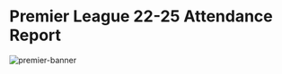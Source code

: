# Premier League 22-25 Attendance Report 
![premier-banner](https://external-preview.redd.it/official-premier-league-statement-everton-fc-deducted-10-v0-6SMmtIvcNEhZ-C7EA-4pzz6sylVUhOJWrbCjsuSSs7o.jpg?width=1080&crop=smart&auto=webp&s=0814b4a4feb91085693d70ce7ea937dbae1b7e5d)
